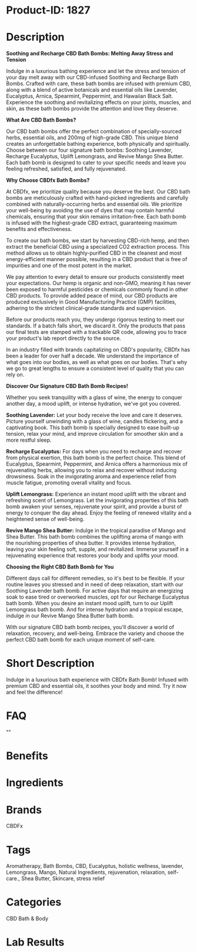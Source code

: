 # Product-ID: 1827

# Description

<div class="flex flex-grow flex-col gap-3">
<div class="flex flex-col items-start gap-4 whitespace-pre-wrap break-words">
<div class="markdown prose w-full break-words dark:prose-invert dark">
<p><strong>Soothing and Recharge CBD Bath Bombs: Melting Away Stress and Tension</strong></p>
<p>Indulge in a luxurious bathing experience and let the stress and tension of your day melt away with our CBD-infused Soothing and Recharge Bath Bombs. Crafted with care, these bath bombs are infused with premium CBD, along with a blend of active botanicals and essential oils like Lavender, Eucalyptus, Arnica, Spearmint, Peppermint, and Hawaiian Black Salt. Experience the soothing and revitalizing effects on your joints, muscles, and skin, as these bath bombs provide the attention and love they deserve.</p>
<p><strong>What Are CBD Bath Bombs?</strong></p>
<p>Our CBD bath bombs offer the perfect combination of specially-sourced herbs, essential oils, and 200mg of high-grade CBD. This unique blend creates an unforgettable bathing experience, both physically and spiritually. Choose between our four signature bath bombs: Soothing Lavender, Recharge Eucalyptus, Uplift Lemongrass, and Revive Mango Shea Butter. Each bath bomb is designed to cater to your specific needs and leave you feeling refreshed, satisfied, and fully rejuvenated.</p>
<p><strong>Why Choose CBDfx Bath Bombs?</strong></p>
<p>At CBDfx, we prioritize quality because you deserve the best. Our CBD bath bombs are meticulously crafted with hand-picked ingredients and carefully combined with naturally-occurring herbs and essential oils. We prioritize your well-being by avoiding the use of dyes that may contain harmful chemicals, ensuring that your skin remains irritation-free. Each bath bomb is infused with the highest-grade CBD extract, guaranteeing maximum benefits and effectiveness.</p>
<p>To create our bath bombs, we start by harvesting CBD-rich hemp, and then extract the beneficial CBD using a specialized CO2 extraction process. This method allows us to obtain highly-purified CBD in the cleanest and most energy-efficient manner possible, resulting in a CBD product that is free of impurities and one of the most potent in the market.</p>
<p>We pay attention to every detail to ensure our products consistently meet your expectations. Our hemp is organic and non-GMO, meaning it has never been exposed to harmful pesticides or chemicals commonly found in other CBD products. To provide added peace of mind, our CBD products are produced exclusively in Good Manufacturing Practice (GMP) facilities, adhering to the strictest clinical-grade standards and supervision.</p>
<p>Before our products reach you, they undergo rigorous testing to meet our standards. If a batch falls short, we discard it. Only the products that pass our final tests are stamped with a trackable QR code, allowing you to trace your product's lab report directly to the source.</p>
<p>In an industry filled with brands capitalizing on CBD's popularity, CBDfx has been a leader for over half a decade. We understand the importance of what goes into our bodies, as well as what goes on our bodies. That's why we go to great lengths to ensure a consistent level of quality that you can rely on.</p>
<p><strong>Discover Our Signature CBD Bath Bomb Recipes!</strong></p>
<p>Whether you seek tranquility with a glass of wine, the energy to conquer another day, a mood uplift, or intense hydration, we've got you covered.</p>
<p><strong>Soothing Lavender:</strong> Let your body receive the love and care it deserves. Picture yourself unwinding with a glass of wine, candles flickering, and a captivating book. This bath bomb is specially designed to ease built-up tension, relax your mind, and improve circulation for smoother skin and a more restful sleep.</p>
<p><strong>Recharge Eucalyptus:</strong> For days when you need to recharge and recover from physical exertion, this bath bomb is the perfect choice. This blend of Eucalyptus, Spearmint, Peppermint, and Arnica offers a harmonious mix of rejuvenating herbs, allowing you to relax and recover without inducing drowsiness. Soak in the invigorating aroma and experience relief from muscle fatigue, promoting overall vitality and focus.</p>
<p><strong>Uplift Lemongrass:</strong> Experience an instant mood uplift with the vibrant and refreshing scent of Lemongrass. Let the invigorating properties of this bath bomb awaken your senses, rejuvenate your spirit, and provide a burst of energy to conquer the day ahead. Enjoy the feeling of renewed vitality and a heightened sense of well-being.</p>
<p><strong>Revive Mango Shea Butter:</strong> Indulge in the tropical paradise of Mango and Shea Butter. This bath bomb combines the uplifting aroma of mango with the nourishing properties of shea butter. It provides intense hydration, leaving your skin feeling soft, supple, and revitalized. Immerse yourself in a rejuvenating experience that restores your body and uplifts your mood.</p>
<p><strong>Choosing the Right CBD Bath Bomb for You</strong></p>
<p>Different days call for different remedies, so it's best to be flexible. If your routine leaves you stressed and in need of deep relaxation, start with our Soothing Lavender bath bomb. For active days that require an energizing soak to ease tired or overworked muscles, opt for our Recharge Eucalyptus bath bomb. When you desire an instant mood uplift, turn to our Uplift Lemongrass bath bomb. And for intense hydration and a tropical escape, indulge in our Revive Mango Shea Butter bath bomb.</p>
<p>With our signature CBD bath bomb recipes, you'll discover a world of relaxation, recovery, and well-being. Embrace the variety and choose the perfect CBD bath bomb for each unique moment of self-care.</p>
</div>
</div>
</div>


# Short Description

<p>Indulge in a luxurious bath experience with CBDfx Bath Bomb! Infused with premium CBD and essential oils, it soothes your body and mind. Try it now and feel the difference!</p>


# FAQ
""

# Benefits



# Ingredients



# Brands

CBDFx

# Tags

Aromatherapy, Bath Bombs, CBD, Eucalyptus, holistic wellness, lavender, Lemongrass, Mango, Natural Ingredients, rejuvenation, relaxation, self-care., Shea Butter, Skincare, stress relief

# Categories

CBD Bath &amp; Body

# Lab Results
